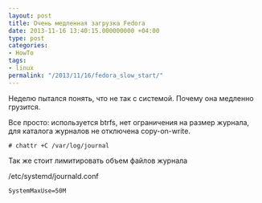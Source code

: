 ```yaml
---
layout: post
title: Очень медленная загрузка Fedora
date: 2013-11-16 13:40:15.000000000 +04:00
type: post
categories:
- HowTo
tags:
- linux
permalink: "/2013/11/16/fedora_slow_start/"
---
```

Неделю пытался понять, что не так с системой. Почему она медленно грузится.

Все просто: используется btrfs, нет ограничения на размер журнала, для каталога журналов не отключена copy-on-write.

```
# chattr +C /var/log/journal
```

Так же стоит лимитировать объем файлов журнала

/etc/systemd/journald.conf

```
SystemMaxUse=50M
```
